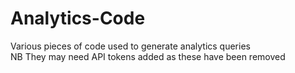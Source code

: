 # Analytics-Code

Various pieces of code used to generate analytics queries <br>
NB They may need API tokens added as these have been removed
